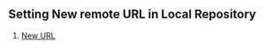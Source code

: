 ## Setting New remote URL in Local Repository
1. [New URL](https://help.github.com/articles/changing-a-remote-s-url/)
